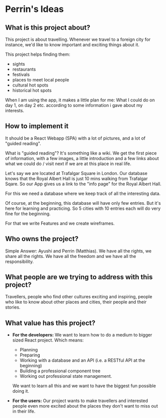 # Perrin's Ideas

## What is this project about?

This project is about travelling. Whenever we travel to a foreign city for instance, we'd
like to know important and exciting things about it.

This project helps finding them:

- sights
- restaurants
- festivals
- places to meet local people
- cultural hot spots
- historical hot spots

When I am using the app, it makes a little plan for me: What I could do on day 1, on day 2 etc. according to some information i gave about my interests.

## How to implement it

It should be a React Webapp (SPA) with a lot of pictures, and a lot of "guided reading".

What is "guided reading"? It's something like a wiki. We get the first piece of information,
with a few images, a little introduction and a few links about what we could do / visit next if we are at this place in real life.

Let's say we are located at Trafalgar Square in London. Our database knows that the Royal Albert Hall is just 10 mins walking from Trafalgar Sqare. So our App gives us a link to the "info page" for the Royal Albert Hall.

For this we need a database where we keep track of all the interesting data.

Of course, at the beginning, this database will have only few entries. But it's here for
learning and practicing. So 5 cities with 10 entries each will do very fine for the beginning.

For that we write Features and we create wireframes.

## Who owns the project?

Simple Answer: Ayushi and Perrin (Matthias). We have all the rights, we share all the rights. We have all the freedom and we have all the responsibility.

## What people are we trying to address with this project?

Travellers, people who find other cultures exciting and inspiring, people who like to know about other places and cities, their people and their stories.

## What value has this project?

- **For the developers:** We want to learn how to do a medium to bigger sized React project. Which means:
  - Planning
  - Preparing
  - Working with a database and an API (i.e. a RESTful API at the beginning)
  - Building a professional component tree
  - Working out professional state management.
  
  We want to learn all this and we want to have the biggest fun possible doing it.

- **For the users:** Our project wants to make travellers and interested people even more excited about the places they don't want to miss out in their life.
